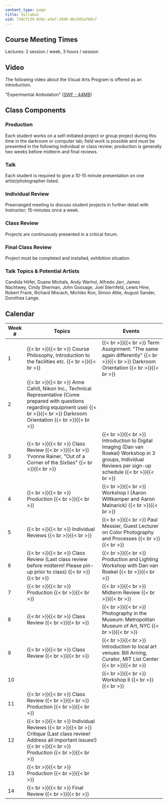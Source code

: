 ```yaml
---
content_type: page
title: Syllabus
uid: 738cf139-028c-e5ef-3946-0bc993afb9cf
---
```


Course Meeting Times
--------------------

Lectures: 2 session / week, 3 hours / session

Video
-----

The following video about the Visual Arts Program is offered as an introduction.

"Experimental Ambulation" ([SWF - 44MB](/ans7870/4/4.341/4-341.swf))

Class Components
----------------

### Production

Each student works on a self-initiated project or group project during this time in the darkroom or computer lab; field work is possible and must be presented in the following individual or class review; production is generally two weeks before midterm and final reviews.

### Talk

Each student is required to give a 10-15 minute presentation on one artist/photographer listed.

### Individual Review

Prearranged meeting to discuss student projects in further detail with Instructor; 15-minutes once a week.

### Class Review

Projects are continuously presented in a critical forum.

### Final Class Review

Project must be completed and installed, exhibition situation.

### Talk Topics & Potential Artists

Candida Höfer, Duane Michals, Andy Warhol, Alfredo Jarr, James Nachtwey, Cindy Sherman, John Gossage, Joel Sternfeld, Lewis Hine, Robert Frank, Richard Misrach, Michiko Kon, Simon Attie, August Sander, Dorothea Lange.

Calendar
--------

| Week # | Topics | Events |
| --- | --- | --- |
| 1 |  {{< br >}}{{< br >}} Course Philosophy, Introduction to the facilities etc. {{< br >}}{{< br >}}  |  {{< br >}}{{< br >}} Term Assignment: "The same again differently" {{< br >}}{{< br >}} Darkroom Orientation {{< br >}}{{< br >}}  |
| 2 |  {{< br >}}{{< br >}} Anne Cahill, Nikon Inc., Technical Representative (Come prepared with questions regarding equipment use) {{< br >}}{{< br >}} Darkroom Orientation {{< br >}}{{< br >}}  |  |
| 3 |  {{< br >}}{{< br >}} Class Review {{< br >}}{{< br >}} Yvonne Rainer, "Out of a Corner of the Sixties" {{< br >}}{{< br >}}  |  {{< br >}}{{< br >}} Introduction to Digital Imaging (Dan van Roekel) Workshop in 3 groups, Individual Reviews per sign-up schedule {{< br >}}{{< br >}}  |
| 4 |  {{< br >}}{{< br >}} Production {{< br >}}{{< br >}}  |  {{< br >}}{{< br >}} Workshop I (Aaron Wittkamper and Aaron Malnarick) {{< br >}}{{< br >}}  |
| 5 |  {{< br >}}{{< br >}} Individual Reviews {{< br >}}{{< br >}}  |  {{< br >}}{{< br >}} Paul Messier, Guest Lecturer on Color Photography and Processes {{< br >}}{{< br >}}  |
| 6 |  {{< br >}}{{< br >}} Class Review (Last class review before midterm! Please pin-up prior to class) {{< br >}}{{< br >}}  |  {{< br >}}{{< br >}} Production and Lighting Workshop with Dan van Roekel {{< br >}}{{< br >}}  |
| 7 |  {{< br >}}{{< br >}} Production {{< br >}}{{< br >}}  |  {{< br >}}{{< br >}} Midterm Review {{< br >}}{{< br >}}  |
| 8 |  {{< br >}}{{< br >}} Class Review {{< br >}}{{< br >}}  |  {{< br >}}{{< br >}} Photography in the Museum: Metropolitan Museum of Art, NYC {{< br >}}{{< br >}}  |
| 9 |  {{< br >}}{{< br >}} Class Review {{< br >}}{{< br >}}  |  {{< br >}}{{< br >}} Introduction to local art venues: Bill Arning, Curator, MIT List Center {{< br >}}{{< br >}}  |
| 10 |  |  {{< br >}}{{< br >}} Workshop II {{< br >}}{{< br >}}  |
| 11 |  {{< br >}}{{< br >}} Class Review {{< br >}}{{< br >}} Production {{< br >}}{{< br >}}  |  |
| 12 |  {{< br >}}{{< br >}} Individual Reviews {{< br >}}{{< br >}} Critique (Last class review! Address all important issues!) {{< br >}}{{< br >}} Production {{< br >}}{{< br >}}  |  |
| 13 |  {{< br >}}{{< br >}} Production {{< br >}}{{< br >}}  |  |
| 14 |  {{< br >}}{{< br >}} Final Review {{< br >}}{{< br >}}  |